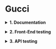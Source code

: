 # Gucci
**<details><summary>1. Documentation</summary>**
- Test Plan
- Test Cases
- Traceability Matrix
</details>

**<details><summary>2. Front-End testing</summary>**

-<details><summary>Selenium WebDriver</summary>

- 
</details>

-<details><summary>Playwrite</summary>
spoiler content
</details>

</details>

**<details><summary>3. API testing</summary>**
* Postman API
  * Tests
  * Environment
</details>
